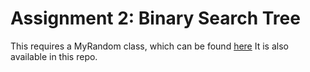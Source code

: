 # Assignment 2: Binary Search Tree

This requires a MyRandom class, which can be found
[here](http://www.unc.edu/~stotts/comp410/MyRandom.java)
It is also available in this repo.

